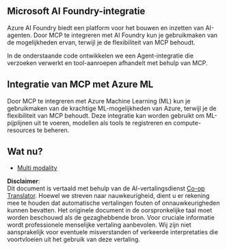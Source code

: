 <!--
CO_OP_TRANSLATOR_METADATA:
{
  "original_hash": "f1262ab21f5ebbe1003fb0114c7ca545",
  "translation_date": "2025-06-02T20:46:16+00:00",
  "source_file": "05-AdvancedTopics/mcp-integration/README.md",
  "language_code": "nl"
}
-->
## Microsoft AI Foundry-integratie

Azure AI Foundry biedt een platform voor het bouwen en inzetten van AI-agenten. Door MCP te integreren met AI Foundry kun je gebruikmaken van de mogelijkheden ervan, terwijl je de flexibiliteit van MCP behoudt.

In de onderstaande code ontwikkelen we een Agent-integratie die verzoeken verwerkt en tool-aanroepen afhandelt met behulp van MCP.

## Integratie van MCP met Azure ML

Door MCP te integreren met Azure Machine Learning (ML) kun je gebruikmaken van de krachtige ML-mogelijkheden van Azure, terwijl je de flexibiliteit van MCP behoudt. Deze integratie kan worden gebruikt om ML-pijplijnen uit te voeren, modellen als tools te registreren en compute-resources te beheren.

## Wat nu?

- [Multi modality](../mcp-multi-modality/README.md)

**Disclaimer**:  
Dit document is vertaald met behulp van de AI-vertalingsdienst [Co-op Translator](https://github.com/Azure/co-op-translator). Hoewel we streven naar nauwkeurigheid, dient u er rekening mee te houden dat automatische vertalingen fouten of onnauwkeurigheden kunnen bevatten. Het originele document in de oorspronkelijke taal moet worden beschouwd als de gezaghebbende bron. Voor cruciale informatie wordt professionele menselijke vertaling aanbevolen. Wij zijn niet aansprakelijk voor eventuele misverstanden of verkeerde interpretaties die voortvloeien uit het gebruik van deze vertaling.